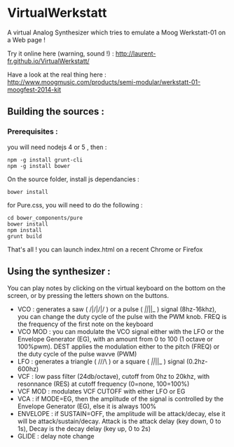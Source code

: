 # VirtualWerkstatt
A virtual Analog Synthesizer which tries to emulate a Moog Werkstatt-01 on a Web page !

Try it online here (warning, sound !) : http://laurent-fr.github.io/VirtualWerkstatt/

Have a look at the real thing here : http://www.moogmusic.com/products/semi-modular/werkstatt-01-moogfest-2014-kit

## Building the sources :

### Prerequisites :

you will need nodejs 4 or 5 , then :

```
npm -g install grunt-cli
npm -g install bower
```

On the source folder, install js dependancies :

```
bower install
```

for Pure.css, you will need to do the following :

```
cd bower_components/pure
bower install
npm install
grunt build
```

That's all ! you can launch index.html on a recent Chrome or Firefox

## Using the synthesizer :

You can play notes by clicking on the virtual keyboard on the bottom on the screen, or by pressing the letters shown on the buttons.

  * VCO : generates a saw ( /|/|/|/ ) or a pulse ( _||_||_ ) signal (8hz-16khz), you can change the duty cycle of the pulse with the PWM knob. 
  FREQ is the frequency of the first note on the keyboard
  * VCO MOD : you can modulate the VCO signal either with the LFO or the Envelope Generator (EG), with an amount from 0 to 100 (1 octave or 100%pwm).
  DEST applies the modulation either to the pitch (FREQ) or the duty cycle of the pulse wavve (PWM)
  * LFO : generates a triangle ( /\/\/\ ) or a square ( _||_||_ ) signal (0.2hz-600hz)
  * VCF : low pass filter (24db/octave), cutoff from 0hz to 20khz, with resonnance (RES) at cutoff frequency  (0=none, 100=100%)
  * VCF MOD : modulates VCF CUTOFF with either LFO or EG
  * VCA : if MODE=EG, then the amplitude of the signal is controlled by the Envelope Generator (EG), else it is always 100%
  * ENVELOPE : if SUSTAIN=OFF, the amplitude will be attack/decay, else it will be attack/sustain/decay. Attack is the attack delay (key down, 0 to 1s), 
  Decay is the decay delay (key up, 0 to 2s)
  * GLIDE : delay note change
  
